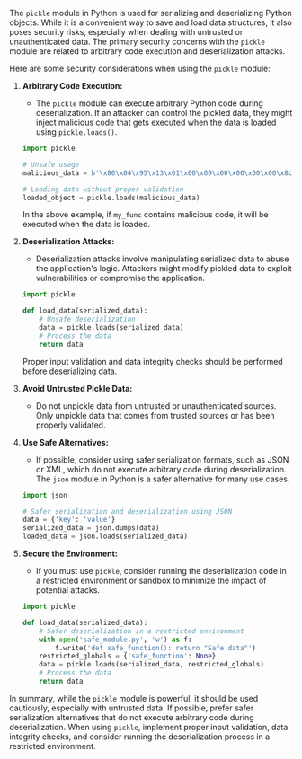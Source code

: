 The `pickle` module in Python is used for serializing and deserializing Python objects. While it is a convenient way to save and load data structures, it also poses security risks, especially when dealing with untrusted or unauthenticated data. The primary security concerns with the `pickle` module are related to arbitrary code execution and deserialization attacks.

Here are some security considerations when using the `pickle` module:

1. **Arbitrary Code Execution:**
   - The `pickle` module can execute arbitrary Python code during deserialization. If an attacker can control the pickled data, they might inject malicious code that gets executed when the data is loaded using `pickle.loads()`.

   ```python
   import pickle

   # Unsafe usage
   malicious_data = b'\x80\x04\x95\x13\x01\x00\x00\x00\x00\x00\x00\x8c\x08__main__\x94\x8c\x07my_func\x94\x93\x94.'

   # Loading data without proper validation
   loaded_object = pickle.loads(malicious_data)
   ```

   In the above example, if `my_func` contains malicious code, it will be executed when the data is loaded.

2. **Deserialization Attacks:**
   - Deserialization attacks involve manipulating serialized data to abuse the application's logic. Attackers might modify pickled data to exploit vulnerabilities or compromise the application.

   ```python
   import pickle

   def load_data(serialized_data):
       # Unsafe deserialization
       data = pickle.loads(serialized_data)
       # Process the data
       return data
   ```

   Proper input validation and data integrity checks should be performed before deserializing data.

3. **Avoid Untrusted Pickle Data:**
   - Do not unpickle data from untrusted or unauthenticated sources. Only unpickle data that comes from trusted sources or has been properly validated.

4. **Use Safe Alternatives:**
   - If possible, consider using safer serialization formats, such as JSON or XML, which do not execute arbitrary code during deserialization. The `json` module in Python is a safer alternative for many use cases.

   ```python
   import json

   # Safer serialization and deserialization using JSON
   data = {'key': 'value'}
   serialized_data = json.dumps(data)
   loaded_data = json.loads(serialized_data)
   ```

5. **Secure the Environment:**
   - If you must use `pickle`, consider running the deserialization code in a restricted environment or sandbox to minimize the impact of potential attacks.

   ```python
   import pickle

   def load_data(serialized_data):
       # Safer deserialization in a restricted environment
       with open('safe_module.py', 'w') as f:
           f.write('def safe_function(): return "Safe data"')
       restricted_globals = {'safe_function': None}
       data = pickle.loads(serialized_data, restricted_globals)
       # Process the data
       return data
   ```

In summary, while the `pickle` module is powerful, it should be used cautiously, especially with untrusted data. If possible, prefer safer serialization alternatives that do not execute arbitrary code during deserialization. When using `pickle`, implement proper input validation, data integrity checks, and consider running the deserialization process in a restricted environment.
